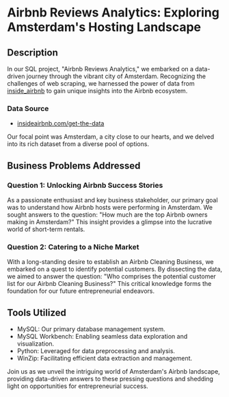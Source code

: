 # Airbnb Reviews Analytics: Exploring Amsterdam's Hosting Landscape

## Description
In our SQL project, "Airbnb Reviews Analytics," we embarked on a data-driven journey through the vibrant city of Amsterdam. Recognizing the challenges of web scraping, we harnessed the power of data from [inside_airbnb](http://insideairbnb.com/get-the-data/) to gain unique insights into the Airbnb ecosystem.

### Data Source
- [insideairbnb.com/get-the-data](http://insideairbnb.com/get-the-data/)

Our focal point was Amsterdam, a city close to our hearts, and we delved into its rich dataset from a diverse pool of options.

## Business Problems Addressed

### Question 1: Unlocking Airbnb Success Stories
As a passionate enthusiast and key business stakeholder, our primary goal was to understand how Airbnb hosts were performing in Amsterdam. We sought answers to the question: "How much are the top Airbnb owners making in Amsterdam?" This insight provides a glimpse into the lucrative world of short-term rentals.

### Question 2: Catering to a Niche Market
With a long-standing desire to establish an Airbnb Cleaning Business, we embarked on a quest to identify potential customers. By dissecting the data, we aimed to answer the question: "Who comprises the potential customer list for our Airbnb Cleaning Business?" This critical knowledge forms the foundation for our future entrepreneurial endeavors.

## Tools Utilized
- MySQL: Our primary database management system.
- MySQL Workbench: Enabling seamless data exploration and visualization.
- Python: Leveraged for data preprocessing and analysis.
- WinZip: Facilitating efficient data extraction and management.

Join us as we unveil the intriguing world of Amsterdam's Airbnb landscape, providing data-driven answers to these pressing questions and shedding light on opportunities for entrepreneurial success.
